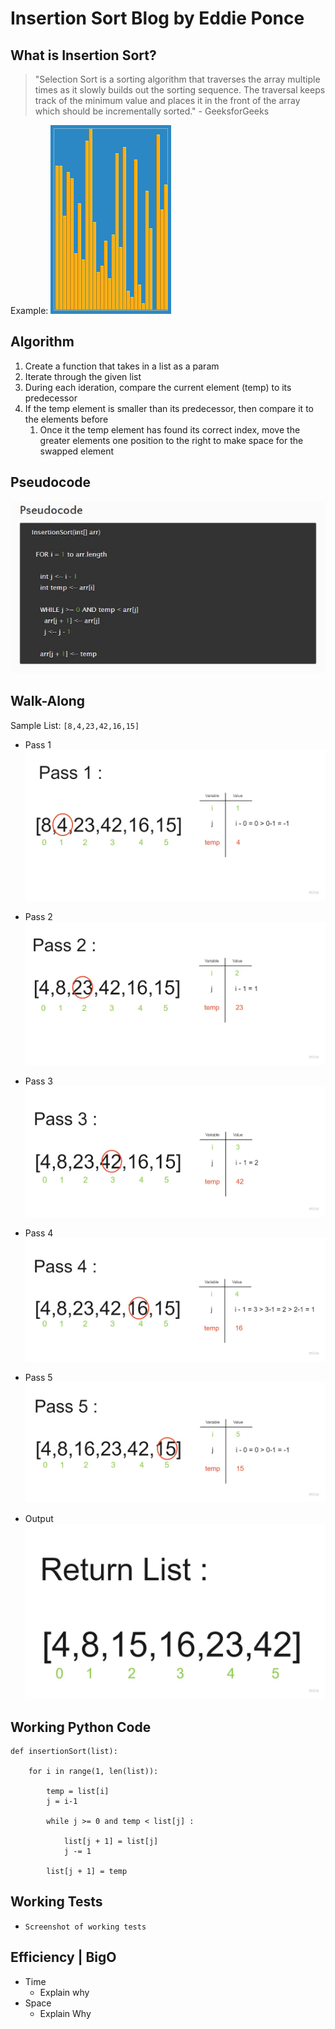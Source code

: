 # Insertion Sort Blog by Eddie Ponce

## What is Insertion Sort?
> "Selection Sort is a sorting algorithm that traverses the array multiple times as it slowly builds out the sorting sequence. The traversal keeps track of the minimum value and places it in the front of the array which should be incrementally sorted." - GeeksforGeeks

Example: ![insertion sort graphic](img/Insertion_sort.gif)

## Algorithm
1. Create a function that takes in a list as a param
2. Iterate through the given list
3. During each ideration, compare the current element (temp) to its predecessor
4. If the temp element is smaller than its predecessor, then compare it to the elements before
   1. Once it the temp element has found its correct index, move the greater elements one position to the right to make space for the swapped element

## Pseudocode
![pseudocode](img/psuedo_code.JPG)


## Walk-Along
Sample List: `[8,4,23,42,16,15]`

- Pass 1
![First pass](img/pass1.jpg)

- Pass 2
![Second pass](img/pass2.jpg)

- Pass 3
![Third pass](img/pass3.jpg)

- Pass 4
![Fourth pass](img/pass4.jpg)

- Pass 5
![Fifth pass](img/pass5.jpg)

- Output
![Returned Output](img/return.jpg)
## Working Python Code
```
def insertionSort(list):

	for i in range(1, len(list)):

		temp = list[i]
		j = i-1

		while j >= 0 and temp < list[j] :

			list[j + 1] = list[j]
			j -= 1

		list[j + 1] = temp

```


## Working Tests
- `Screenshot of working tests`
## Efficiency | BigO
- Time
  * Explain why
- Space
  * Explain Why
